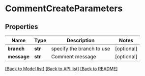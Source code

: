 # CommentCreateParameters

## Properties
Name | Type | Description | Notes
------------ | ------------- | ------------- | -------------
**branch** | **str** | specify the branch to use | [optional] 
**message** | **str** | Comment message | [optional] 

[[Back to Model list]](../README.md#documentation-for-models) [[Back to API list]](../README.md#documentation-for-api-endpoints) [[Back to README]](../README.md)


